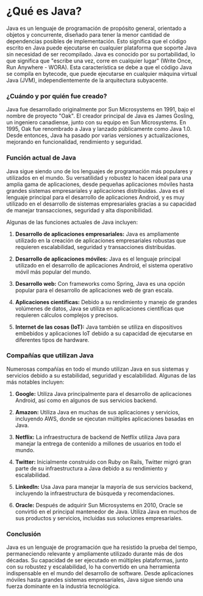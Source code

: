 # ¿Qué es Java?

Java es un lenguaje de programación de propósito general, orientado a objetos y concurrente, diseñado para tener la menor cantidad de dependencias posibles de implementación. Esto significa que el código escrito en Java puede ejecutarse en cualquier plataforma que soporte Java sin necesidad de ser recompilado. Java es conocido por su portabilidad, lo que significa que "escribe una vez, corre en cualquier lugar" (Write Once, Run Anywhere - WORA). Esta característica se debe a que el código Java se compila en bytecode, que puede ejecutarse en cualquier máquina virtual Java (JVM), independientemente de la arquitectura subyacente.

### ¿Cuándo y por quién fue creado?

Java fue desarrollado originalmente por Sun Microsystems en 1991, bajo el nombre de proyecto "Oak". El creador principal de Java es James Gosling, un ingeniero canadiense, junto con su equipo en Sun Microsystems. En 1995, Oak fue renombrado a Java y lanzado públicamente como Java 1.0. Desde entonces, Java ha pasado por varias versiones y actualizaciones, mejorando en funcionalidad, rendimiento y seguridad.

### Función actual de Java

Java sigue siendo uno de los lenguajes de programación más populares y utilizados en el mundo. Su versatilidad y robustez lo hacen ideal para una amplia gama de aplicaciones, desde pequeñas aplicaciones móviles hasta grandes sistemas empresariales y aplicaciones distribuidas. Java es el lenguaje principal para el desarrollo de aplicaciones Android, y es muy utilizado en el desarrollo de sistemas empresariales gracias a su capacidad de manejar transacciones, seguridad y alta disponibilidad.

Algunas de las funciones actuales de Java incluyen:

1. **Desarrollo de aplicaciones empresariales:** Java es ampliamente utilizado en la creación de aplicaciones empresariales robustas que requieren escalabilidad, seguridad y transacciones distribuidas.

2. **Desarrollo de aplicaciones móviles:** Java es el lenguaje principal utilizado en el desarrollo de aplicaciones Android, el sistema operativo móvil más popular del mundo.

3. **Desarrollo web:** Con frameworks como Spring, Java es una opción popular para el desarrollo de aplicaciones web de gran escala.

4. **Aplicaciones científicas:** Debido a su rendimiento y manejo de grandes volúmenes de datos, Java se utiliza en aplicaciones científicas que requieren cálculos complejos y precisos.

5. **Internet de las cosas (IoT):** Java también se utiliza en dispositivos embebidos y aplicaciones IoT debido a su capacidad de ejecutarse en diferentes tipos de hardware.

### Compañías que utilizan Java

Numerosas compañías en todo el mundo utilizan Java en sus sistemas y servicios debido a su estabilidad, seguridad y escalabilidad. Algunas de las más notables incluyen:

1. **Google:** Utiliza Java principalmente para el desarrollo de aplicaciones Android, así como en algunos de sus servicios backend.

2. **Amazon:** Utiliza Java en muchas de sus aplicaciones y servicios, incluyendo AWS, donde se ejecutan múltiples aplicaciones basadas en Java.

3. **Netflix:** La infraestructura de backend de Netflix utiliza Java para manejar la entrega de contenido a millones de usuarios en todo el mundo.

4. **Twitter:** Inicialmente construido con Ruby on Rails, Twitter migró gran parte de su infraestructura a Java debido a su rendimiento y escalabilidad.

5. **LinkedIn:** Usa Java para manejar la mayoría de sus servicios backend, incluyendo la infraestructura de búsqueda y recomendaciones.

6. **Oracle:** Después de adquirir Sun Microsystems en 2010, Oracle se convirtió en el principal mantenedor de Java. Utiliza Java en muchos de sus productos y servicios, incluidas sus soluciones empresariales.

### Conclusión

Java es un lenguaje de programación que ha resistido la prueba del tiempo, permaneciendo relevante y ampliamente utilizado durante más de dos décadas. Su capacidad de ser ejecutado en múltiples plataformas, junto con su robustez y escalabilidad, lo ha convertido en una herramienta indispensable en el mundo del desarrollo de software. Desde aplicaciones móviles hasta grandes sistemas empresariales, Java sigue siendo una fuerza dominante en la industria tecnológica.